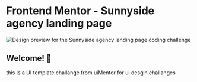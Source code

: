 # Frontend Mentor - Sunnyside agency landing page

![Design preview for the Sunnyside agency landing page coding challenge](./design-res/design/desktop-preview.jpg)

## Welcome! 👋

this is a UI template challange from uiMentor for ui desgin challanges 
